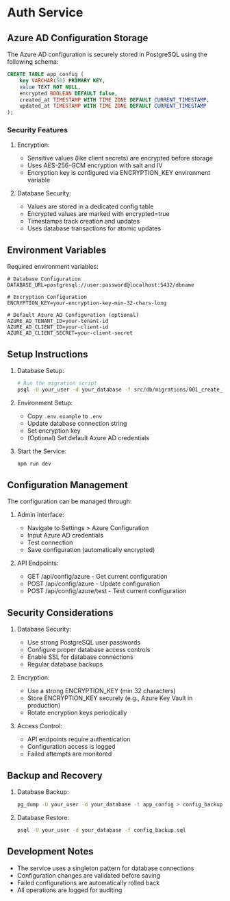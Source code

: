 # Auth Service

## Azure AD Configuration Storage

The Azure AD configuration is securely stored in PostgreSQL using the following schema:

```sql
CREATE TABLE app_config (
    key VARCHAR(50) PRIMARY KEY,
    value TEXT NOT NULL,
    encrypted BOOLEAN DEFAULT false,
    created_at TIMESTAMP WITH TIME ZONE DEFAULT CURRENT_TIMESTAMP,
    updated_at TIMESTAMP WITH TIME ZONE DEFAULT CURRENT_TIMESTAMP
);
```

### Security Features

1. Encryption:
   - Sensitive values (like client secrets) are encrypted before storage
   - Uses AES-256-GCM encryption with salt and IV
   - Encryption key is configured via ENCRYPTION_KEY environment variable

2. Database Security:
   - Values are stored in a dedicated config table
   - Encrypted values are marked with encrypted=true
   - Timestamps track creation and updates
   - Uses database transactions for atomic updates

## Environment Variables

Required environment variables:
```env
# Database Configuration
DATABASE_URL=postgresql://user:password@localhost:5432/dbname

# Encryption Configuration
ENCRYPTION_KEY=your-encryption-key-min-32-chars-long

# Default Azure AD Configuration (optional)
AZURE_AD_TENANT_ID=your-tenant-id
AZURE_AD_CLIENT_ID=your-client-id
AZURE_AD_CLIENT_SECRET=your-client-secret
```

## Setup Instructions

1. Database Setup:
   ```bash
   # Run the migration script
   psql -U your_user -d your_database -f src/db/migrations/001_create_config_table.sql
   ```

2. Environment Setup:
   - Copy `.env.example` to `.env`
   - Update database connection string
   - Set encryption key
   - (Optional) Set default Azure AD credentials

3. Start the Service:
   ```bash
   npm run dev
   ```

## Configuration Management

The configuration can be managed through:

1. Admin Interface:
   - Navigate to Settings > Azure Configuration
   - Input Azure AD credentials
   - Test connection
   - Save configuration (automatically encrypted)

2. API Endpoints:
   - GET /api/config/azure - Get current configuration
   - POST /api/config/azure - Update configuration
   - POST /api/config/azure/test - Test current configuration

## Security Considerations

1. Database Security:
   - Use strong PostgreSQL user passwords
   - Configure proper database access controls
   - Enable SSL for database connections
   - Regular database backups

2. Encryption:
   - Use a strong ENCRYPTION_KEY (min 32 characters)
   - Store ENCRYPTION_KEY securely (e.g., Azure Key Vault in production)
   - Rotate encryption keys periodically

3. Access Control:
   - API endpoints require authentication
   - Configuration access is logged
   - Failed attempts are monitored

## Backup and Recovery

1. Database Backup:
   ```bash
   pg_dump -U your_user -d your_database -t app_config > config_backup.sql
   ```

2. Database Restore:
   ```bash
   psql -U your_user -d your_database -f config_backup.sql
   ```

## Development Notes

- The service uses a singleton pattern for database connections
- Configuration changes are validated before saving
- Failed configurations are automatically rolled back
- All operations are logged for auditing
